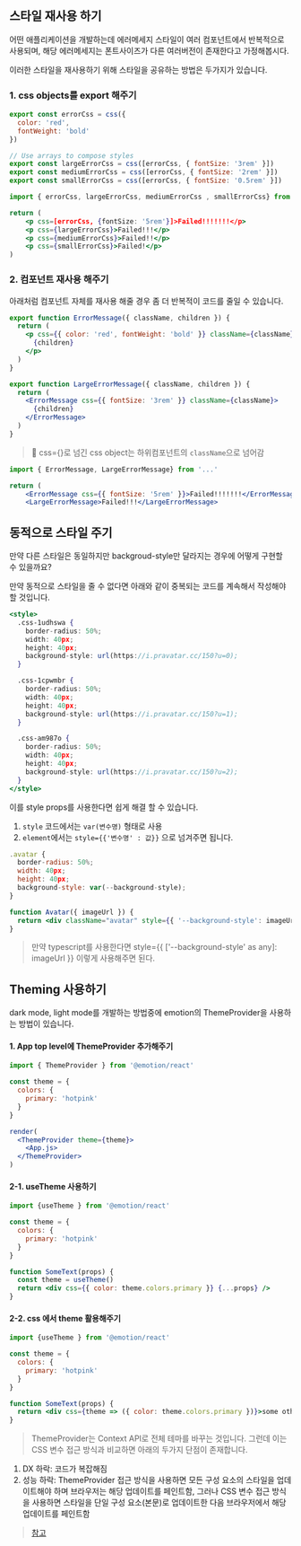 
## 스타일 재사용 하기

어떤 애플리케이션을 개발하는데 에러메세지 스타일이 여러 컴포넌트에서 반복적으로 사용되며, 해당 에러메세지는 폰트사이즈가 다른 여러버전이 존재한다고 가정해봅시다. 

이러한 스타일을 재사용하기 위해 스타일을 공유하는 방법은 두가지가 있습니다.

### 1. css objects를 export 해주기
```jsx
export const errorCss = css({
  color: 'red',
  fontWeight: 'bold'
})

// Use arrays to compose styles
export const largeErrorCss = css([errorCss, { fontSize: '3rem' }])
export const mediumErrorCss = css([errorCss, { fontSize: '2rem' }])
export const smallErrorCss = css([errorCss, { fontSize: '0.5rem' }])
```

```jsx
import { errorCss, largeErrorCss, mediumErrorCss , smallErrorCss} from '...'

return (
	<p css=[errorCss, {fontSize: '5rem'}]>Failed!!!!!!!</p>
	<p css={largeErrorCss}>Failed!!!</p>
	<p css={mediumErrorCss}>Failed!!</p>
	<p css={smallErrorCss}>Failed!</p>
)
```

### 2. 컴포넌트 재사용 해주기
아래처럼 컴포넌트 자체를 재사용 해줄 경우 좀 더 반복적이 코드를 줄일 수 있습니다.
```jsx
export function ErrorMessage({ className, children }) {
  return (
    <p css={{ color: 'red', fontWeight: 'bold' }} className={className}>
      {children}
    </p>
  )
}

export function LargeErrorMessage({ className, children }) {
  return (
    <ErrorMessage css={{ fontSize: '3rem' }} className={className}>
      {children}
    </ErrorMessage>
  )
}
```

> 📌 css={}로 넘긴 css object는 하위컴포넌트의 `className`으로 넘어감

```jsx
import { ErrorMessage, LargeErrorMessage} from '...'

return (
	<ErrorMessage css={{ fontSize: '5rem' }}>Failed!!!!!!!</ErrorMessage>
	<LargeErrorMessage>Failed!!!</LargeErrorMessage>
```

## 동적으로 스타일 주기
만약 다른 스타일은 동일하지만 backgroud-style만 달라지는 경우에 어떻게 구현할 수 있을까요? 

만약 동적으로 스타일을 줄 수 없다면 아래와 같이 중복되는 코드를 계속해서 작성해야 할 것입니다.
```jsx
<style>
  .css-1udhswa {
    border-radius: 50%;
    width: 40px;
    height: 40px;
    background-style: url(https://i.pravatar.cc/150?u=0);
  }

  .css-1cpwmbr {
    border-radius: 50%;
    width: 40px;
    height: 40px;
    background-style: url(https://i.pravatar.cc/150?u=1);
  }

  .css-am987o {
    border-radius: 50%;
    width: 40px;
    height: 40px;
    background-style: url(https://i.pravatar.cc/150?u=2);
  }
</style>
```

이를 style props를 사용한다면 쉽게 해결 할 수 있습니다. 
1. `style` 코드에서는 `var(변수명)` 형태로 사용
2. `element`에서는 `style={{'변수명' : 값}}` 으로 넘겨주면 됩니다.
```jsx
.avatar {
  border-radius: 50%;
  width: 40px;
  height: 40px;
  background-style: var(--background-style);
}

function Avatar({ imageUrl }) {
  return <div className="avatar" style={{ '--background-style': imageUrl }} />
}
```
> 만약 typescript를 사용한다면 style={{ ['--background-style' as any]: imageUrl }} 이렇게 사용해주면 된다.



## Theming 사용하기
dark mode, light mode를 개발하는 방법중에 emotion의 ThemeProvider을 사용하는 방법이 있습니다.

#### 1. App top level에 ThemeProvider 추가해주기
```jsx
import { ThemeProvider } from '@emotion/react'

const theme = {
  colors: {
    primary: 'hotpink'
  }
}

render(
  <ThemeProvider theme={theme}>
    <App.js>
  </ThemeProvider>
)
```

#### 2-1. useTheme 사용하기
```jsx
import {useTheme } from '@emotion/react'

const theme = {
  colors: {
    primary: 'hotpink'
  }
}

function SomeText(props) {
  const theme = useTheme()
  return <div css={{ color: theme.colors.primary }} {...props} />
}
```
#### 2-2. css 에서 theme 활용해주기
```jsx
import {useTheme } from '@emotion/react'

const theme = {
  colors: {
    primary: 'hotpink'
  }
}

function SomeText(props) {
  return <div css={theme => ({ color: theme.colors.primary })}>some other text</div>
}
```

> ThemeProvider는 Context API로 전체 테마를 바꾸는 것입니다. 그런데 이는 CSS 변수 접근 방식과 비교하면 아래의 두가지 단점이 존재합니다.
1. DX 하락: 코드가 복잡해짐
2. 성능 하락: ThemeProvider 접근 방식을 사용하면 모든 구성 요소의 스타일을 업데이트해야 하며 브라우저는 해당 업데이트를 페인트함, 그러나 CSS 변수 접근 방식을 사용하면 스타일을 단일 구성 요소(본문)로 업데이트한 다음 브라우저에서 해당 업데이트를 페인트함

> [참고](https://frontdev.tistory.com/entry/%EB%8B%A4%ED%81%AC%EB%AA%A8%EB%93%9C%EB%A5%BC-%EC%9C%84%ED%95%B4%EC%84%9C-Context-API%EB%B3%B4%EB%8B%A4-CSS-%EB%B3%80%EC%88%98%EB%A5%BC-%ED%99%9C%EC%9A%A9%ED%95%98%EC%84%B8%EC%9A%94)